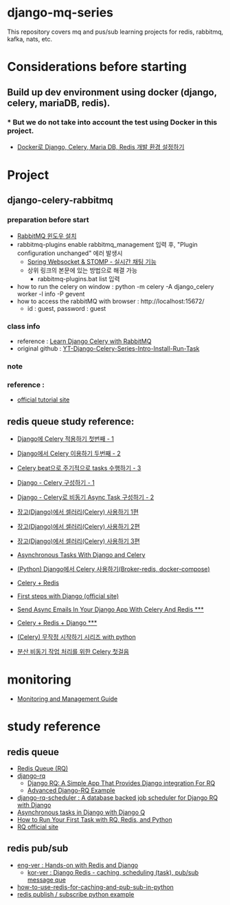 # django-mq-series

This repository covers mq and pus/sub learning projects for redis, rabbitmq, kafka, nats, etc.

# Considerations before starting

## Build up dev environment using docker (django, celery, mariaDB, redis).

### \* But we do not take into account the test using Docker in this project.

- [Docker로 Django, Celery, Maria DB, Redis 개발 환경 설정하기](https://blog.khtinsoft.xyz/posts/django-celery-mariadb-redis-docker/)

# Project

## django-celery-rabbitmq

### preparation before start

- [RabbitMQ 윈도우 설치](https://afsdzvcx123.tistory.com/entry/RabbitMQ-RabbitMQ-%EC%84%A4%EC%B9%98)
- rabbitmq-plugins enable rabbitmq_management 입력 후, "Plugin configuration unchanged" 에러 발생시
  - [Spring Websocket & STOMP - 실시간 채팅 기능](https://velog.io/@toyou4203/%EC%8B%A4%EC%8B%9C%EA%B0%84-%EC%B1%84%ED%8C%85-%EA%B8%B0%EB%8A%A5)
  - 상위 링크의 본문에 있는 방법으로 해결 가능
    - rabbitmq-plugins.bat list 입력
- how to run the celery on window : python -m celery -A django_celery worker -l info -P gevent
- how to access the rabbitMQ with browser : http://localhost:15672/
  - id : guest, password : guest

### class info

- reference : [Learn Django Celery with RabbitMQ](https://www.youtube.com/watch?v=fBfzE0yk97k&list=PLOLrQ9Pn6caz-6WpcBYxV84g9gwptoN20)
- original github : [YT-Django-Celery-Series-Intro-Install-Run-Task](https://github.com/veryacademy/YT-Django-Celery-Series-Intro-Install-Run-Task)

### note

### reference :

- [official tutorial site](https://www.rabbitmq.com/getstarted.html)

## redis queue study reference:

- [Django에 Celery 적용하기 첫번째 - 1 ](https://lucky516.tistory.com/2)
- [Django에서 Celery 이용하기 두번째 - 2 ](https://lucky516.tistory.com/3)
- [Celery beat으로 주기적으로 tasks 수행하기 - 3 ](https://lucky516.tistory.com/18)
- [Django - Celery 구성하기 - 1 ](https://asecurity.dev/entry/Django-Celery-%EA%B5%AC%EC%84%B1%ED%95%98%EA%B8%B0)
- [Django - Celery로 비동기 Async Task 구성하기 - 2 ](https://asecurity.dev/entry/Django-Celery%EB%A1%9C-%EB%B9%84%EB%8F%99%EA%B8%B0-Async-Task-%EA%B5%AC%EC%84%B1%ED%95%98%EA%B8%B0)
- [장고(Django)에서 셀러리(Celery) 사용하기 1편](https://devlog.jwgo.kr/2019/07/02/using-celery-with-django-1/)
- [장고(Django)에서 셀러리(Celery) 사용하기 2편](https://devlog.jwgo.kr/2019/07/02/using-celery-with-django-2/)
- [장고(Django)에서 셀러리(Celery) 사용하기 3편](https://devlog.jwgo.kr/2019/07/02/using-celery-with-django-3/)
- [Asynchronous Tasks With Django and Celery](https://realpython.com/asynchronous-tasks-with-django-and-celery/)

- [(Python) Django에서 Celery 사용하기(Broker-redis, docker-compose)](https://velog.io/@anjaekk/Python-Celery)
- [Celery + Redis](https://velog.io/@nameunzz/Celery-Redis)
- [First steps with Django (official site)](https://docs.celeryq.dev/en/stable/django/first-steps-with-django.html#using-celery-with-django)
- [Send Async Emails In Your Django App With Celery And Redis \*\*\*](https://python.plainenglish.io/send-async-emails-in-your-django-app-with-celery-and-redis-137e0c454a0c)
- [Celery + Redis + Django \*\*\*](https://www.codingforentrepreneurs.com/blog/celery-redis-django/)
- [(Celery) 무작정 시작하기 시리즈 with python](https://heodolf.tistory.com/73)
- [분산 비동기 작업 처리를 위한 Celery 첫걸음](https://jonnung.dev/python/2018/12/22/celery-distributed-task-queue/#gsc.tab=0)

# monitoring

- [Monitoring and Management Guide](https://docs.celeryq.dev/en/latest/userguide/monitoring.html#guide-monitoring)

# study reference

## redis queue

- [Redis Queue (RQ)](https://www.fullstackpython.com/redis-queue-rq.html)
- [django-rq](https://github.com/rq/django-rq)
  - [Django RQ: A Simple App That Provides Django integration For RQ](https://morioh.com/p/1489e396a898)
  - [Advanced Django-RQ Example](https://stuartm.com/2020/05/advanced-django-rq-example/)
- [django-rq-scheduler : A database backed job scheduler for Django RQ with Django](https://snyk.io/advisor/python/django-rq-scheduler#package-footer)
- [Asynchronous tasks in Django with Django Q](https://www.valentinog.com/blog/django-q/)
- [How to Run Your First Task with RQ, Redis, and Python](https://www.twilio.com/blog/first-task-rq-redis-python)
- [RQ official site](https://python-rq.org/docs/)

## redis pub/sub

- [eng-ver : Hands-on with Redis and Django](https://enlear.academy/hands-on-with-redis-and-django-ed7df9104343)
  - [kor-ver : Django Redis - caching, scheduling (task), pub/sub message que](https://velog.io/@qlgks1/Django-Redis-caching-scheduling-task-messaging-celery-async-worker)
- [how-to-use-redis-for-caching-and-pub-sub-in-python](https://betterprogramming.pub/how-to-use-redis-for-caching-and-pub-sub-in-python-3851174f9fb0)
- [redis publish / subscribe python example](https://blog.naver.com/PostView.naver?blogId=pareko&logNo=222528721348&categoryNo=0&parentCategoryNo=0&viewDate=&currentPage=1&postListTopCurrentPage=1&from=postView)

